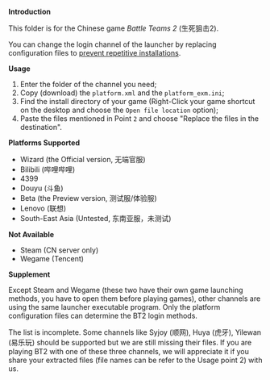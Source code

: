 **Introduction**

This folder is for the Chinese game *Battle Teams 2* (生死狙击2).

You can change the login channel of the launcher by replacing configuration files to <u>prevent repetitive installations</u>.

**Usage**

1. Enter the folder of the channel you need;
2. Copy (download) the `platform.xml` and the `platform_exm.ini`;
3. Find the install directory of your game (Right-Click your game shortcut on the desktop and choose the `Open file location` option);
4. Paste the files mentioned in Point `2` and choose "Replace the files in the destination".

**Platforms Supported**

* Wizard (the Official version, 无端官服)
* Bilibili (哔哩哔哩)
* 4399
* Douyu (斗鱼)
* Beta (the Preview version, 测试服/体验服)
* Lenovo (联想)
* South-East Asia (Untested, 东南亚服，未测试)

**Not Available**

* Steam (CN server only)
* Wegame (Tencent)

**Supplement**

Except Steam and Wegame (these two have their own game launching methods, you have to open them before playing games), other channels are using the same launcher executable program. Only the platform configuration files can determine the BT2 login methods.

The list is incomplete. Some channels like Syjoy (顺网), Huya (虎牙), Yilewan (易乐玩) should be supported but we are still missing their files. If you are playing BT2 with one of these three channels, we will appreciate it if you share your extracted files (file names can be refer to the Usage point 2) with us.
